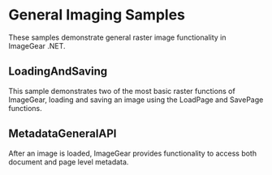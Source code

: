 # General Imaging Samples

These samples demonstrate general raster image functionality in ImageGear .NET.

## LoadingAndSaving

This sample demonstrates two of the most basic raster functions of ImageGear, loading and saving an image using the LoadPage and SavePage functions.

## MetadataGeneralAPI

After an image is loaded, ImageGear provides functionality to access both document and page level metadata.
